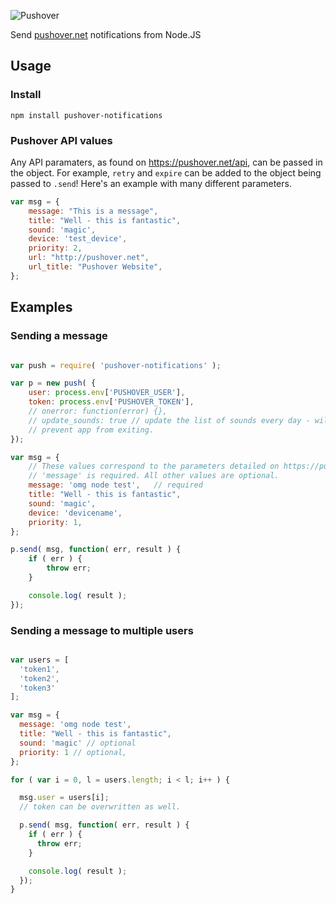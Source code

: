 ![Pushover](https://pushover.net/assets/pushover-header-0f47af8e08d8bef658a999a9e6584fcc.png)

Send [pushover.net](http://pushover.net) notifications from Node.JS

## Usage

### Install

	npm install pushover-notifications
	
### Pushover API values

Any API paramaters, as found on https://pushover.net/api, can be passed in the object. For example, `retry` and `expire` can be added to the object being passed to `.send`! Here's an example with many different parameters.
```javascript
var msg = {
	message: "This is a message",
	title: "Well - this is fantastic",
	sound: 'magic',
	device: 'test_device',
	priority: 2,
	url: "http://pushover.net",
	url_title: "Pushover Website",
};
```
## Examples

### Sending a message
```javascript

var push = require( 'pushover-notifications' );

var p = new push( {
	user: process.env['PUSHOVER_USER'],
	token: process.env['PUSHOVER_TOKEN'],
	// onerror: function(error) {},
	// update_sounds: true // update the list of sounds every day - will
	// prevent app from exiting.
});

var msg = {
	// These values correspond to the parameters detailed on https://pushover.net/api
	// 'message' is required. All other values are optional.
	message: 'omg node test',	// required
	title: "Well - this is fantastic",
	sound: 'magic',
	device: 'devicename',
	priority: 1,
};

p.send( msg, function( err, result ) {
	if ( err ) {
		throw err;
	}

	console.log( result );
});
```

### Sending a message to multiple users
```javascript

var users = [
  'token1',
  'token2',
  'token3'
];

var msg = {
  message: 'omg node test',
  title: "Well - this is fantastic",
  sound: 'magic' // optional
  priority: 1 // optional,
};

for ( var i = 0, l = users.length; i < l; i++ ) {

  msg.user = users[i];
  // token can be overwritten as well.

  p.send( msg, function( err, result ) {
    if ( err ) {
      throw err;
    }

    console.log( result );
  });
}

```
